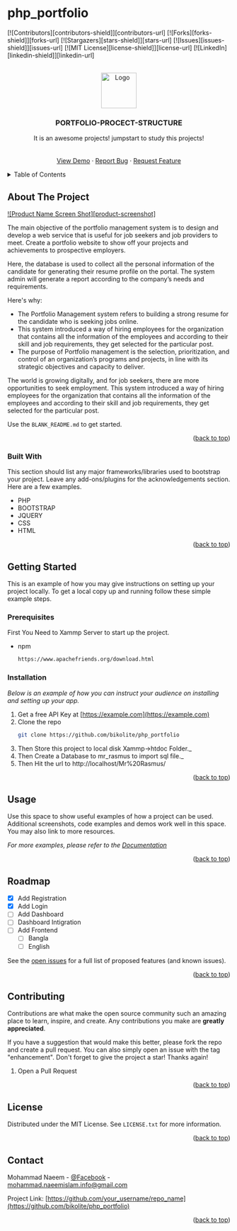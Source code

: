 # php_portfolio
<!-- Improved compatibility of back to top link: See: https://github.com/othneildrew/PORTFOLIO-PROCECT-STRUCTURE/pull/73 -->
<a name="readme-top"></a>
<!--
*** Thanks for checking out the Best-README-Template. If you have a suggestion
*** that would make this better, please fork the repo and create a pull request
*** or simply open an issue with the tag "enhancement".
*** Don't forget to give the project a star!
*** Thanks again! Now go create something AMAZING! :D
-->



<!-- PROJECT SHIELDS -->
<!--
*** I'm using markdown "reference style" links for readability.
*** Reference links are enclosed in brackets [ ] instead of parentheses ( ).
*** See the bottom of this document for the declaration of the reference variables
*** for contributors-url, forks-url, etc. This is an optional, concise syntax you may use.
*** https://www.markdownguide.org/basic-syntax/#reference-style-links
-->
[![Contributors][contributors-shield]][contributors-url]
[![Forks][forks-shield]][forks-url]
[![Stargazers][stars-shield]][stars-url]
[![Issues][issues-shield]][issues-url]
[![MIT License][license-shield]][license-url]
[![LinkedIn][linkedin-shield]][linkedin-url]



<!-- PROJECT LOGO -->
<br />
<div align="center">
  <a href="https://github.com/othneildrew/PORTFOLIO-PROCECT-STRUCTURE">
    <img src="images/logo.png" alt="Logo" width="80" height="80">
  </a>

  <h3 align="center">PORTFOLIO-PROCECT-STRUCTURE</h3>

  <p align="center">
    It is an awesome projects! jumpstart to study this projects!
    <br />
    <br />
    <br />
    <a href="https://github.com/othneildrew/Best-README-Template">View Demo</a>
    ·
    <a href="https://github.com/othneildrew/Best-README-Template/issues">Report Bug</a>
    ·
    <a href="https://github.com/othneildrew/Best-README-Template/issues">Request Feature</a>
  </p>
</div>



<!-- TABLE OF CONTENTS -->
<details>
  <summary>Table of Contents</summary>
  <ol>
    <li>
      <a href="#about-the-project">About The Project</a>
      <ul>
        <li><a href="#built-with">Built With PHP</a></li>
      </ul>
    </li>
    <li>
      <a href="#getting-started">Getting Started</a>
      <ul>
        <li><a href="#prerequisites">Prerequisites</a></li>
        <li><a href="#installation">Installation</a></li>
      </ul>
    </li>
    <li><a href="#usage">Usage</a></li>
    <li><a href="#roadmap">Roadmap</a></li>
    <li><a href="#contributing">Contributing</a></li>
    <li><a href="#license">License</a></li>
    <li><a href="#contact">Contact</a></li>
  </ol>
</details>



<!-- ABOUT THE PROJECT -->
## About The Project

[![Product Name Screen Shot][product-screenshot]](https://example.com)

The main objective of the portfolio management system is to design and develop a web service that is useful for job seekers and job providers to meet. Create a portfolio website to show off your projects and achievements to prospective employers.

Here, the database is used to collect all the personal information of the candidate for generating their resume profile on the portal. The system admin will generate a report according to the company’s needs and requirements.

Here's why:
* The Portfolio Management system refers to building a strong resume for the candidate who is seeking jobs online.
* This system introduced a way of hiring employees for the organization that contains all the information of the employees and according to their skill and job requirements, they get selected for the particular post.
* The purpose of Portfolio management is the selection, prioritization, and control of an organization’s programs and projects, in line with its strategic objectives and capacity to deliver.

The world is growing digitally, and for job seekers, there are more opportunities to seek employment. This system introduced a way of hiring employees for the organization that contains all the information of the employees and according to their skill and job requirements, they get selected for the particular post.

Use the `BLANK_README.md` to get started.

<p align="right">(<a href="#readme-top">back to top</a>)</p>



### Built With

This section should list any major frameworks/libraries used to bootstrap your project. Leave any add-ons/plugins for the acknowledgements section. Here are a few examples.

 * PHP
 * BOOTSTRAP
 * JQUERY
 * CSS
 * HTML

<p align="right">(<a href="#readme-top">back to top</a>)</p>



<!-- GETTING STARTED -->
## Getting Started

This is an example of how you may give instructions on setting up your project locally.
To get a local copy up and running follow these simple example steps.

### Prerequisites

First You Need to Xammp Server to start up the project.
* npm
  ```sh
  https://www.apachefriends.org/download.html
  ```

### Installation

_Below is an example of how you can instruct your audience on installing and setting up your app._

1. Get a free API Key at [https://example.com](https://example.com)
2. Clone the repo
   ```sh
   git clone https://github.com/bikolite/php_portfolio
   ```
3. Then Store this project to local disk Xammp->htdoc Folder._
4. Then Create a Database to mr_rasmus to import sql file._
4. Then Hit the url to http://localhost/Mr%20Rasmus/

<p align="right">(<a href="#readme-top">back to top</a>)</p>



<!-- USAGE EXAMPLES -->
## Usage

Use this space to show useful examples of how a project can be used. Additional screenshots, code examples and demos work well in this space. You may also link to more resources.

_For more examples, please refer to the [Documentation](https://example.com)_

<p align="right">(<a href="#readme-top">back to top</a>)</p>



<!-- ROADMAP -->
## Roadmap

- [x] Add Registration
- [x] Add Login
- [ ] Add Dashboard
- [ ] Dashboard Intigration
- [ ] Add Frontend
    - [ ] Bangla
    - [ ] English

See the [open issues](https://github.com/othneildrew/Best-README-Template/issues) for a full list of proposed features (and known issues).

<p align="right">(<a href="#readme-top">back to top</a>)</p>



<!-- CONTRIBUTING -->
## Contributing

Contributions are what make the open source community such an amazing place to learn, inspire, and create. Any contributions you make are **greatly appreciated**.

If you have a suggestion that would make this better, please fork the repo and create a pull request. You can also simply open an issue with the tag "enhancement".
Don't forget to give the project a star! Thanks again!

1. Open a Pull Request

<p align="right">(<a href="#readme-top">back to top</a>)</p>



<!-- LICENSE -->
## License

Distributed under the MIT License. See `LICENSE.txt` for more information.

<p align="right">(<a href="#readme-top">back to top</a>)</p>



<!-- CONTACT -->
## Contact

Mohammad Naeem - [@Facebook](https://www.facebook.com/naeem.islam.inf0/) - mohammad.naeemislam.info@gmail.com

Project Link: [https://github.com/your_username/repo_name](https://github.com/bikolite/php_portfolio)

<p align="right">(<a href="#readme-top">back to top</a>)</p>

